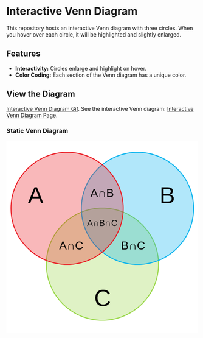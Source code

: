 # Interactive Venn Diagram

This repository hosts an interactive Venn diagram with three circles. When you hover over each circle, it will be highlighted and slightly enlarged.

## Features

- **Interactivity:** Circles enlarge and highlight on hover.
- **Color Coding:** Each section of the Venn diagram has a unique color.

## View the Diagram
[Interactive Venn Diagram Gif](https://github.com/mboffelli/venn-diagram/blob/main/compressed.gif).
See the interactive Venn diagram: [Interactive Venn Diagram Page](https://mboffelli.github.io/venn-diagram/).

### Static Venn Diagram
![Static Venn Diagram](https://github.com/mboffelli/venn-diagram/blob/main/venn-diagram-3.png)
